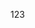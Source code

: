 <DOCTYPE html5>

<html>

<head>

<title>

This is my new page

</title>

</head>

<body>

123

</body>

</html>
